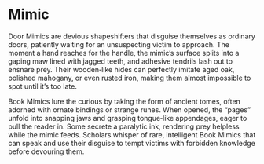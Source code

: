 # Mimic

Door Mimics are devious shapeshifters that disguise themselves as ordinary doors, patiently waiting for an unsuspecting victim to approach. The moment a hand reaches for the handle, the mimic’s surface splits into a gaping maw lined with jagged teeth, and adhesive tendrils lash out to ensnare prey. Their wooden‑like hides can perfectly imitate aged oak, polished mahogany, or even rusted iron, making them almost impossible to spot until it’s too late.

Book Mimics lure the curious by taking the form of ancient tomes, often adorned with ornate bindings or strange runes. When opened, the “pages” unfold into snapping jaws and grasping tongue‑like appendages, eager to pull the reader in. Some secrete a paralytic ink, rendering prey helpless while the mimic feeds. Scholars whisper of rare, intelligent Book Mimics that can speak and use their disguise to tempt victims with forbidden knowledge before devouring them.


